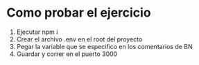 # Como probar el ejercicio

1. Ejecutar npm i
2. Crear el archivo .env en el root del proyecto
3. Pegar la variable que se especifico en los comentarios de BN
4. Guardar y correr en el puerto 3000
